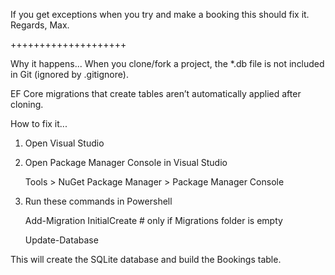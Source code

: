 If you get exceptions when you try and make a booking this should fix it. Regards, Max.

++++++++++++++++++++

Why it happens... When you clone/fork a project, the *.db file is not included in Git (ignored by .gitignore).

EF Core migrations that create tables aren’t automatically applied after cloning.

How to fix it... 

1. Open Visual Studio

2. Open Package Manager Console in Visual Studio

	Tools > NuGet Package Manager > Package Manager Console

2. Run these commands in Powershell

	Add-Migration InitialCreate   # only if Migrations folder is empty

	Update-Database

This will create the SQLite database and build the Bookings table.
